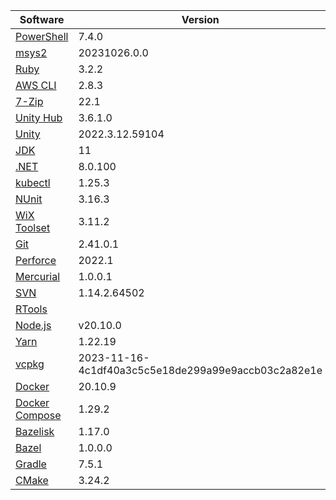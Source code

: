 [//]: # (title: Preinstalled Software on TeamCity Cloud Windows Agents)
[//]: # (auxiliary-id: Preinstalled Software on TeamCity Cloud Windows Agents)

<chunk id="windows-jb-agents">

|Software|Version|
|---|---|
|[PowerShell](https://docs.microsoft.com/en-us/powershell/)|7.4.0|
|[msys2](https://www.msys2.org/)|20231026.0.0|
|[Ruby](https://www.ruby-lang.org/en/)|3.2.2|
|[AWS CLI](https://aws.amazon.com/cli/)|2.8.3|
|[7-Zip](https://www.7-zip.org/)|22.1|
|[Unity Hub](https://unity.com/unity-hub)|3.6.1.0|
|[Unity](https://unity.com/)|2022.3.12.59104|
|[JDK](https://aws.amazon.com/corretto/)|11|
|[.NET](https://dotnet.microsoft.com/)|8.0.100|
|[kubectl](https://kubernetes.io/docs/tasks/tools/#kubectl)|1.25.3|
|[NUnit](https://nunit.org/)|3.16.3|
|[WiX Toolset](https://wixtoolset.org/)|3.11.2|
|[Git](https://git-scm.com/)|2.41.0.1|
|[Perforce](https://www.perforce.com/)|2022.1|
|[Mercurial](https://www.mercurial-scm.org/)|1.0.0.1|
|[SVN](https://subversion.apache.org/)|1.14.2.64502|
|[RTools](https://cran.r-project.org/bin/windows/Rtools/)||
|[Node.js](https://nodejs.org/en/)|v20.10.0|
|[Yarn](https://yarnpkg.com/)|1.22.19|
|[vcpkg](https://vcpkg.io/en/)|2023-11-16-4c1df40a3c5c5e18de299a99e9accb03c2a82e1e|
|[Docker](https://www.docker.com/)|20.10.9|
|[Docker Compose](https://docs.docker.com/compose/)|1.29.2|
|[Bazelisk](https://github.com/bazelbuild/bazelisk)|1.17.0|
|[Bazel](https://bazel.build/)|1.0.0.0|
|[Gradle](https://gradle.org/)|7.5.1|
|[CMake](https://cmake.org/)|3.24.2|

</chunk> 
